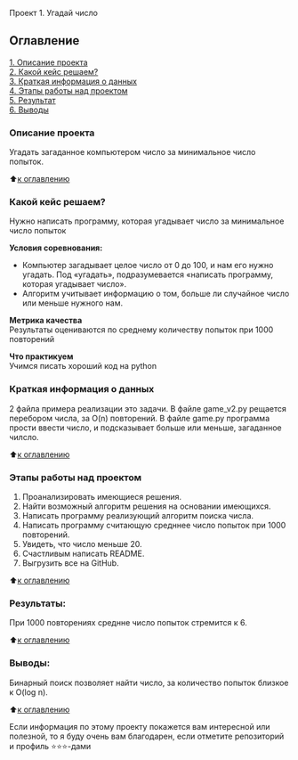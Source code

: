 Проект 1. Угадай число

## Оглавление
[1. Описание проекта](.README.md#Описание-проекта)  
[2. Какой кейс решаем?](.README.md#Какой-кейс-решаем)  
[3. Краткая информация о данных](.README.md#Краткая-информация-о-данных)  
[4. Этапы работы над проектом](.README.md#Этапы-работы-над-проектом)  
[5. Результат](.README.md#Результат)    
[6. Выводы](.README.md#Выводы)

### Описание проекта
Угадать загаданное компьютером число за минимальное число попыток.

:arrow_up:[к оглавлению](_)


### Какой кейс решаем?
Нужно написать программу, которая угадывает число за минимальное число попыток

**Условия соревнования:**
- Компьютер загадывает целое число от 0 до 100, и нам его нужно угадать. Под «угадать», подразумевается «написать программу, которая угадывает число».
- Алгоритм учитывает информацию о том, больше ли случайное число или меньше нужного нам.

**Метрика качества**     
Результаты оцениваются по среднему количеству попыток при 1000 повторений

**Что практикуем**     
Учимся писать хороший код на python


### Краткая информация о данных
2 файла примера реализации это задачи. В файле game_v2.py рещается перебором числа, за O(n) повторений. В файле game.py программа прости ввести число,
и подсказывает больше или меньше, загаданное чилсло.

:arrow_up:[к оглавлению](.README.md#Оглавление)


### Этапы работы над проектом
1. Проанализировать имеющиеся решения.
2. Найти возможный алгоритм решения на основании имеющихся.
3. Написать программу реализующий алгоритм поиска числа.
4. Написать программу считающую средннее число попыток при 1000 повторений.
5. Увидеть, что число меньше 20.
6. Счастливым написать README.
7. Выгрузить все на GitHub.

:arrow_up:[к оглавлению](.README.md#Оглавление)


### Результаты:
При 1000 повторениях среднне число попыток стремится к 6.

:arrow_up:[к оглавлению](.README.md#Оглавление)


### Выводы:
Бинарный поиск позволяет найти число, за количество попыток близкое к O(log n).

:arrow_up:[к оглавлению](.README.md#Оглавление)


Если информация по этому проекту покажется вам интересной или полезной, то я буду очень вам благодарен, если отметите репозиторий и профиль ⭐️⭐️⭐️-дами